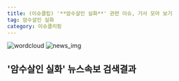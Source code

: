 ```yaml
---
title: (이슈클립) '**암수살인 실화**' 관련 이슈, 기사 모아 보기
tag: 암수살인 실화
category: 이슈클리핑
---
```

![wordcloud](https://s3.ap-northeast-2.amazonaws.com/lyrics101-wordcloud/2018-09-21-1537505455.png)
![news_img](https://user-images.githubusercontent.com/42597476/44507050-1206f400-a6e4-11e8-8d98-7ffbfebb353f.png)
## **'**암수살인 실화**'** 뉴스속보 검색결과

